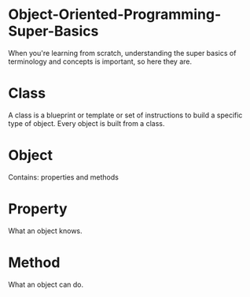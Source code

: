 # Object-Oriented-Programming-Super-Basics
When you're learning from scratch, understanding the super basics of terminology and concepts is important, so here they are.

# Class
A class is a blueprint or template or set of instructions to build a specific type of object. Every object is built from a class.

# Object
Contains: properties and methods

# Property
What an object knows.

# Method
What an object can do.
